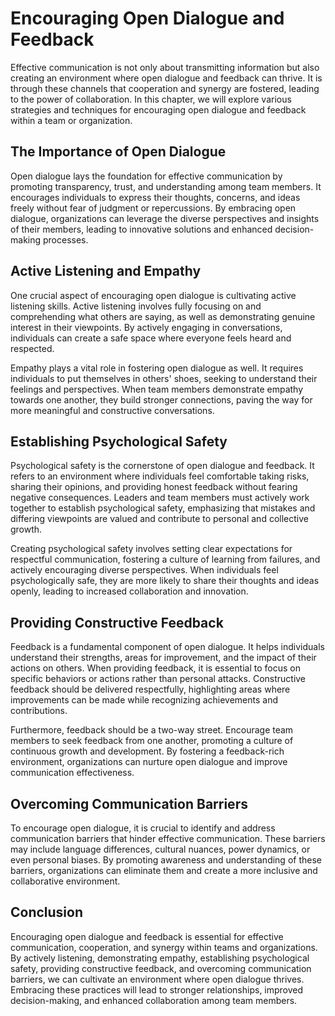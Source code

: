 Encouraging Open Dialogue and Feedback
===============================================

Effective communication is not only about transmitting information but also creating an environment where open dialogue and feedback can thrive. It is through these channels that cooperation and synergy are fostered, leading to the power of collaboration. In this chapter, we will explore various strategies and techniques for encouraging open dialogue and feedback within a team or organization.

The Importance of Open Dialogue
-------------------------------

Open dialogue lays the foundation for effective communication by promoting transparency, trust, and understanding among team members. It encourages individuals to express their thoughts, concerns, and ideas freely without fear of judgment or repercussions. By embracing open dialogue, organizations can leverage the diverse perspectives and insights of their members, leading to innovative solutions and enhanced decision-making processes.

Active Listening and Empathy
----------------------------

One crucial aspect of encouraging open dialogue is cultivating active listening skills. Active listening involves fully focusing on and comprehending what others are saying, as well as demonstrating genuine interest in their viewpoints. By actively engaging in conversations, individuals can create a safe space where everyone feels heard and respected.

Empathy plays a vital role in fostering open dialogue as well. It requires individuals to put themselves in others' shoes, seeking to understand their feelings and perspectives. When team members demonstrate empathy towards one another, they build stronger connections, paving the way for more meaningful and constructive conversations.

Establishing Psychological Safety
---------------------------------

Psychological safety is the cornerstone of open dialogue and feedback. It refers to an environment where individuals feel comfortable taking risks, sharing their opinions, and providing honest feedback without fearing negative consequences. Leaders and team members must actively work together to establish psychological safety, emphasizing that mistakes and differing viewpoints are valued and contribute to personal and collective growth.

Creating psychological safety involves setting clear expectations for respectful communication, fostering a culture of learning from failures, and actively encouraging diverse perspectives. When individuals feel psychologically safe, they are more likely to share their thoughts and ideas openly, leading to increased collaboration and innovation.

Providing Constructive Feedback
-------------------------------

Feedback is a fundamental component of open dialogue. It helps individuals understand their strengths, areas for improvement, and the impact of their actions on others. When providing feedback, it is essential to focus on specific behaviors or actions rather than personal attacks. Constructive feedback should be delivered respectfully, highlighting areas where improvements can be made while recognizing achievements and contributions.

Furthermore, feedback should be a two-way street. Encourage team members to seek feedback from one another, promoting a culture of continuous growth and development. By fostering a feedback-rich environment, organizations can nurture open dialogue and improve communication effectiveness.

Overcoming Communication Barriers
---------------------------------

To encourage open dialogue, it is crucial to identify and address communication barriers that hinder effective communication. These barriers may include language differences, cultural nuances, power dynamics, or even personal biases. By promoting awareness and understanding of these barriers, organizations can eliminate them and create a more inclusive and collaborative environment.

Conclusion
----------

Encouraging open dialogue and feedback is essential for effective communication, cooperation, and synergy within teams and organizations. By actively listening, demonstrating empathy, establishing psychological safety, providing constructive feedback, and overcoming communication barriers, we can cultivate an environment where open dialogue thrives. Embracing these practices will lead to stronger relationships, improved decision-making, and enhanced collaboration among team members.

